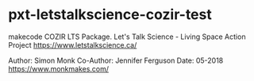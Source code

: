 # pxt-letstalkscience-cozir-test

makecode COZIR LTS Package.
Let's Talk Science - Living Space Action Project
https://www.letstalkscience.ca/

 Author: Simon Monk
 Co-Author: Jennifer Ferguson
 Date: 05-2018
 https://www.monkmakes.com/

